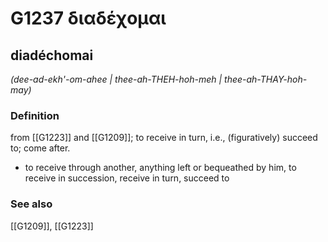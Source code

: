 # G1237 διαδέχομαι

## diadéchomai

_(dee-ad-ekh'-om-ahee | thee-ah-THEH-hoh-meh | thee-ah-THAY-hoh-may)_

### Definition

from [[G1223]] and [[G1209]]; to receive in turn, i.e., (figuratively) succeed to; come after.

- to receive through another, anything left or bequeathed by him, to receive in succession, receive in turn, succeed to

### See also

[[G1209]], [[G1223]]

